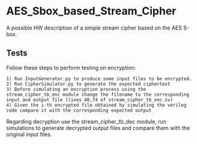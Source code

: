 # AES_Sbox_based_Stream_Cipher
A possible HW description of a simple stream cipher based on the AES S-box.
## Tests
Follow these steps to perform testing on encryption:

	1) Run InputGenerator.py to produce some input files to be encrypted.
	2) Run CipherSimulator.py to generate the expected ciphertext
	3) Before simulating an encryption process using the stream_cipher_tb_enc module change the filename to the corresponding input and output file (lines 48,74 of stream_cipher_tb_enc.sv)
	4) Given the i-th encrypted file obtained by simulating the verilog code compare it with the corresponding expected output

Regarding decryption use the stream_cipher_tb_dec module, run simulations to generate decrypted output files and compare them with the original input files. 
